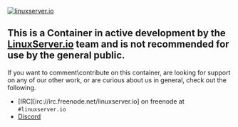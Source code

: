 [linuxserver]: https://linuxserver.io
[![linuxserver.io](https://raw.githubusercontent.com/linuxserver/docker-templates/master/linuxserver.io/img/linuxserver_medium.png)][linuxserver]

## This is a Container in active development by the [LinuxServer.io][linuxserver] team and is not recommended for use by the general public.

If you want to comment\contribute on this container, are looking for support on any of our other work, or are curious about us in general, check out the following.

* [IRC][irc://irc.freenode.net/linuxserver.io] on freenode at `#linuxserver.io`
* [Discord](https://discord.gg/YWrKVTn)

